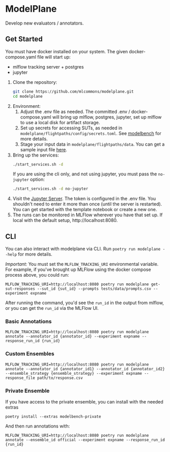 # ModelPlane

Develop new evaluators / annotators.

## Get Started

You must have docker installed on your system. The
given docker-compose.yaml file will start up:

* mlflow tracking server + postgres
* jupyter

1.  Clone the repository:
    ```bash
    git clone https://github.com/mlcommons/modelplane.git
    cd modelplane
    ```
1. Environment:
    1. Adjust the .env file as needed. The committed .env / 
    docker-compose.yaml will bring up mlflow, postgres, jupyter, set up
    mlflow to use a local disk for artifact storage.
    1. Set up secrets for accessing SUTs, as needed in 
    `modelplane/flightpaths/config/secrets.toml`. See [modelbench](https://github.com/mlcommons/modelbench) for more details.
    1. Stage your input data in `modelplane/flightpaths/data`. You can get a
    sample input file [here](https://github.com/mlcommons/ailuminate/tree/main).
1. Bring up the services:
    ```bash
    ./start_services.sh -d
    ```
   If you are using the cli only, and not using jupyter, you must pass the `no-jupyter` option:
    ```bash
    ./start_services.sh -d no-jupyter
    ```
1. Visit the [Jupyter Server](http://localhost:8888/?token=changeme). The
   token is configured in the .env file. You shouldn't need to enter it 
   more than once (until the server is restarted). You can get started with
   the template notebook or create a new one.
1. The runs can be monitored in MLFlow wherever you have that set up. If
   local with the default setup, http://localhost:8080.

## CLI

You can also interact with modelplane via CLI. Run `poetry run modelplane --help`
for more details.

*Important:* You must set the `MLFLOW_TRACKING_URI` environmental variable.
For example, if you've brought up MLFlow using the docker compose process above,
you could run:
```
MLFLOW_TRACKING_URI=http://localhost:8080 poetry run modelplane get-sut-responses --sut_id {sut_id} --prompts tests/data/prompts.csv --experiment expname
```
After running the command, you'd see the `run_id` in the output from mlflow, 
or you can get the `run_id` via the MLFlow UI.

### Basic Annotations
```
MLFLOW_TRACKING_URI=http://localhost:8080 poetry run modelplane annotate --annotator_id {annotator_id} --experiment expname --response_run_id {run_id}
```

### Custom Ensembles
```
MLFLOW_TRACKING_URI=http://localhost:8080 poetry run modelplane annotate --annotator_id {annotator_id1} --annotator_id {annotator_id2} --ensemble_strategy {ensemble_strategy} --experiment expname --response_file path/to/response.csv
```

### Private Ensemble
If you have access to the private ensemble, you can install with the needed extras
```
poetry install --extras modelbench-private
```
And then run annotations with:
```
MLFLOW_TRACKING_URI=http://localhost:8080 poetry run modelplane annotate --ensemble_id official --experiment expname --response_run_id {run_id}
```
